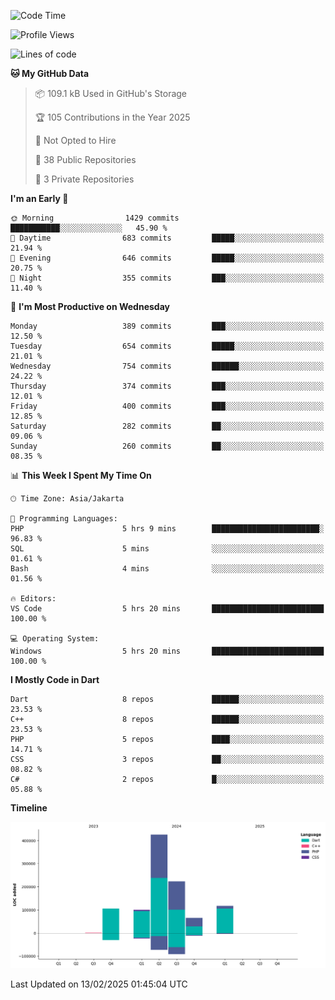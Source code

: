 <!--START_SECTION:waka-->
![Code Time](http://img.shields.io/badge/Code%20Time-396%20hrs%2046%20mins-blue)

![Profile Views](http://img.shields.io/badge/Profile%20Views-0-blue)

![Lines of code](https://img.shields.io/badge/From%20Hello%20World%20I%27ve%20Written-1.0%20million%20lines%20of%20code-blue)

**🐱 My GitHub Data** 

> 📦 109.1 kB Used in GitHub's Storage 
 > 
> 🏆 105 Contributions in the Year 2025
 > 
> 🚫 Not Opted to Hire
 > 
> 📜 38 Public Repositories 
 > 
> 🔑 3 Private Repositories 
 > 
**I'm an Early 🐤** 

```text
🌞 Morning                1429 commits        ███████████░░░░░░░░░░░░░░   45.90 % 
🌆 Daytime                683 commits         █████░░░░░░░░░░░░░░░░░░░░   21.94 % 
🌃 Evening                646 commits         █████░░░░░░░░░░░░░░░░░░░░   20.75 % 
🌙 Night                  355 commits         ███░░░░░░░░░░░░░░░░░░░░░░   11.40 % 
```
📅 **I'm Most Productive on Wednesday** 

```text
Monday                   389 commits         ███░░░░░░░░░░░░░░░░░░░░░░   12.50 % 
Tuesday                  654 commits         █████░░░░░░░░░░░░░░░░░░░░   21.01 % 
Wednesday                754 commits         ██████░░░░░░░░░░░░░░░░░░░   24.22 % 
Thursday                 374 commits         ███░░░░░░░░░░░░░░░░░░░░░░   12.01 % 
Friday                   400 commits         ███░░░░░░░░░░░░░░░░░░░░░░   12.85 % 
Saturday                 282 commits         ██░░░░░░░░░░░░░░░░░░░░░░░   09.06 % 
Sunday                   260 commits         ██░░░░░░░░░░░░░░░░░░░░░░░   08.35 % 
```


📊 **This Week I Spent My Time On** 

```text
🕑︎ Time Zone: Asia/Jakarta

💬 Programming Languages: 
PHP                      5 hrs 9 mins        ████████████████████████░   96.83 % 
SQL                      5 mins              ░░░░░░░░░░░░░░░░░░░░░░░░░   01.61 % 
Bash                     4 mins              ░░░░░░░░░░░░░░░░░░░░░░░░░   01.56 % 

🔥 Editors: 
VS Code                  5 hrs 20 mins       █████████████████████████   100.00 % 

💻 Operating System: 
Windows                  5 hrs 20 mins       █████████████████████████   100.00 % 
```

**I Mostly Code in Dart** 

```text
Dart                     8 repos             ██████░░░░░░░░░░░░░░░░░░░   23.53 % 
C++                      8 repos             ██████░░░░░░░░░░░░░░░░░░░   23.53 % 
PHP                      5 repos             ████░░░░░░░░░░░░░░░░░░░░░   14.71 % 
CSS                      3 repos             ██░░░░░░░░░░░░░░░░░░░░░░░   08.82 % 
C#                       2 repos             █░░░░░░░░░░░░░░░░░░░░░░░░   05.88 % 
```



**Timeline**

![Lines of Code chart](https://raw.githubusercontent.com/PradiptaAhmad/PradiptaAhmad/main/assets/bar_graph.png)


 Last Updated on 13/02/2025 01:45:04 UTC
<!--END_SECTION:waka-->
